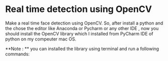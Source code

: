 # Real time detection using OpenCV 
Make a real time face detection using OpenCV. 
So, after install a python and the chose the editor like Anaconda or Pycharm or any other IDE , now you should install the OpenCV library which I installed from PyCharm IDE of python on my compeuter mac OS.




**Note : ** you can installed the library using terminal and run a following commands:
```

 


